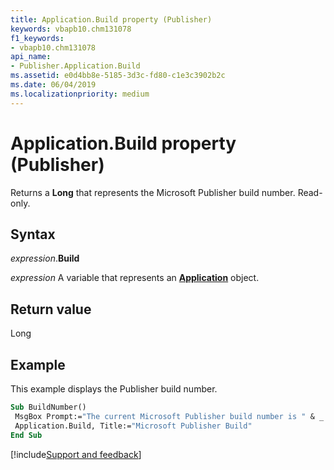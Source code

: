 ```yaml
---
title: Application.Build property (Publisher)
keywords: vbapb10.chm131078
f1_keywords:
- vbapb10.chm131078
api_name:
- Publisher.Application.Build
ms.assetid: e0d4bb8e-5185-3d3c-fd80-c1e3c3902b2c
ms.date: 06/04/2019
ms.localizationpriority: medium
---
```



# Application.Build property (Publisher)

Returns a **Long** that represents the Microsoft Publisher build number. Read-only.


## Syntax

_expression_.**Build**

_expression_ A variable that represents an **[Application](Publisher.Application.md)** object.


## Return value

Long


## Example

This example displays the Publisher build number.

```vb
Sub BuildNumber() 
 MsgBox Prompt:="The current Microsoft Publisher build number is " & _ 
 Application.Build, Title:="Microsoft Publisher Build" 
End Sub
```



[!include[Support and feedback](~/includes/feedback-boilerplate.md)]